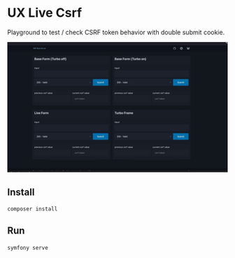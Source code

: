 # UX Live Csrf 

Playground to test / check CSRF token behavior with double submit cookie.

![ux-live-csrf.jpeg](./ux-live-csrf.jpeg)

## Install

```bash
composer install
```

## Run

```
symfony serve
```

